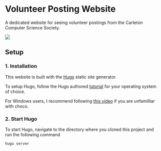 # Volunteer Posting Website

A dedicated website for seeing volunteer postings from the Carleton Computer Science Society.

<img src="https://i.imgur.com/L3kkwW5.png">


## Setup

### 1. Installation

This website is built with the [Hugo](https://gohugo.io/) static site generator.

To setup Hugo, follow the Hugo authored [tutorial](https://gohugo.io/getting-started/installing/) for your operating system of choice.

For Windows users, I recommend following [this video](https://www.youtube.com/watch?v=G7umPCU-8xc) if you are unfamilliar with choco.

### 2. Start Hugo

To start Hugo, navigate to the directory where you cloned this project and run the following command

```
hugo server
```
